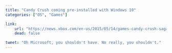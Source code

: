 ```yaml
---
title: "Candy Crush coming pre-installed with Windows 10"
categories: ["OS", "Games"]

link:
    url: "https://news.xbox.com/en-us/2015/05/14/games-candy-crush-saga-is-coming-to-windows-10/"
    dead: false

tweet: "Oh Microsoft, you shouldn't have. No really, you shouldn't."
---
```

